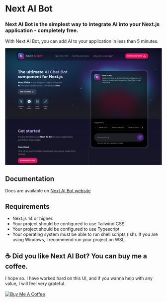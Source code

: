 # Next AI Bot

### Next AI Bot is the simplest way to integrate AI into your Next.js application - completely free.

With Next AI Bot, you can add AI to your application in less than 5 minutes.

![Next AI Bot](preview/image.png)

## Documentation

Docs are available on [Next AI Bot website](https://nextaibot.felipeprado.com.br)

## Requirements

- Next.js 14 or higher.
- Your project should be configured to use Tailwind CSS.
- Your project should be configured to use Typescript
- Your operating system must be able to run shell scripts (.sh). If you are using Windows, I recommend run your project on WSL.

## ☕ Did you like Next AI Bot? You can buy me a coffee.

I hope so. I have worked hard on this UI, and if you wanna help with any value, I will feel very grateful.
<br/>
<br/>
<a href="https://www.buymeacoffee.com/felipeprado" target="_blank"><img src="https://cdn.buymeacoffee.com/buttons/v2/default-violet.png" alt="Buy Me A Coffee" style="height: 60px !important;width: 217px !important;" ></a>
